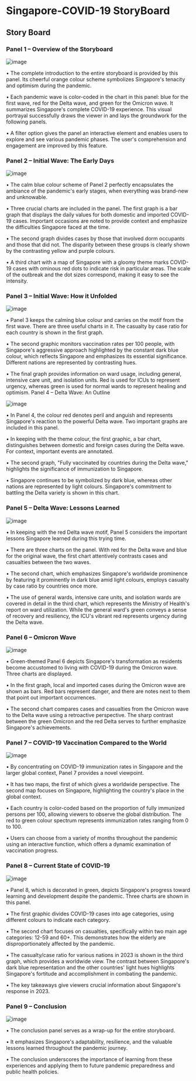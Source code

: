 # Singapore-COVID-19 StoryBoard

## Story Board
### Panel 1 – Overview of the Storyboard

![image](https://github.com/Jeffrey-David/Singapore-COVID-19-StoryBoard/assets/66271004/7a8b38d4-8dda-4465-9e7a-f3bbeec5a5b8)

•	The complete introduction to the entire storyboard is provided by this panel. Its cheerful orange colour scheme symbolizes Singapore's tenacity and optimism during the pandemic.

•	Each pandemic wave is color-coded in the chart in this panel: blue for the first wave, red for the Delta wave, and green for the Omicron wave. It summarizes Singapore's complete COVID-19 experience. This visual portrayal successfully draws the viewer in and lays the groundwork for the following panels.

•	A filter option gives the panel an interactive element and enables users to explore and see various pandemic phases. The user's comprehension and engagement are improved by this feature.


### Panel 2 – Initial Wave: The Early Days

![image](https://github.com/Jeffrey-David/Singapore-COVID-19-StoryBoard/assets/66271004/55fb3069-1a42-48d5-b618-dd4b6cb5b05c)

•	The calm blue colour scheme of Panel 2 perfectly encapsulates the ambiance of the pandemic's early stages, when everything was brand-new and unknowable.

•	Three crucial charts are included in the panel. The first graph is a bar graph that displays the daily values for both domestic and imported COVID-19 cases. Important occasions are noted to provide context and emphasize the difficulties Singapore faced at the time.

•	The second graph divides cases by those that involved dorm occupants and those that did not. The disparity between these groups is clearly shown by the contrasting yellow and purple colours.

•	A third chart with a map of Singapore with a gloomy theme marks COVID-19 cases with ominous red dots to indicate risk in particular areas. The scale of the outbreak and the dot sizes correspond, making it easy to see the intensity.


### Panel 3 – Initial Wave: How it Unfolded

![image](https://github.com/Jeffrey-David/Singapore-COVID-19-StoryBoard/assets/66271004/03718784-c8b8-4522-818a-55d18748fbf5)

•	Panel 3 keeps the calming blue colour and carries on the motif from the first wave. There are three useful charts in it. The casualty by case ratio for each country is shown in the first graph. 

•	The second graphic monitors vaccination rates per 100 people, with Singapore's aggressive approach highlighted by the constant dark blue colour, which reflects Singapore and emphasizes its essential significance. Different nations are represented by contrasting hues.

•	The final graph provides information on ward usage, including general, intensive care unit, and isolation units. Red is used for ICUs to represent urgency, whereas green is used for normal wards to represent healing and optimism.
Panel 4 – Delta Wave: An Outline

![image](https://github.com/Jeffrey-David/Singapore-COVID-19-StoryBoard/assets/66271004/3e01c42a-6b00-4143-a896-2c2e841ce615)

•	In Panel 4, the colour red denotes peril and anguish and represents Singapore's reaction to the powerful Delta wave. Two important graphs are included in this panel.

•	In keeping with the theme colour, the first graphic, a bar chart, distinguishes between domestic and foreign cases during the Delta wave. For context, important events are annotated.

•	The second graph, "Fully vaccinated by countries during the Delta wave," highlights the significance of immunization to Singapore. 

•	Singapore continues to be symbolized by dark blue, whereas other nations are represented by light colours. Singapore's commitment to battling the Delta variety is shown in this chart.


### Panel 5 – Delta Wave: Lessons Learned

![image](https://github.com/Jeffrey-David/Singapore-COVID-19-StoryBoard/assets/66271004/5974e481-abdb-452c-9ff7-62b5349a0a38)

•	In keeping with the red Delta wave motif, Panel 5 considers the important lessons Singapore learned during this trying time.

•	There are three charts on the panel. With red for the Delta wave and blue for the original wave, the first chart attentively contrasts cases and casualties between the two waves.

•	The second chart, which emphasizes Singapore's worldwide prominence by featuring it prominently in dark blue amid light colours, employs casualty by case ratio by countries once more.

•	The use of general wards, intensive care units, and isolation wards are covered in detail in the third chart, which represents the Ministry of Health's report on ward utilization. While the general ward's green conveys a sense of recovery and resiliency, the ICU's vibrant red represents urgency during the Delta wave.


### Panel 6 – Omicron Wave

![image](https://github.com/Jeffrey-David/Singapore-COVID-19-StoryBoard/assets/66271004/e782d2d4-7221-4fba-ad57-880cd288780a)

•	Green-themed Panel 6 depicts Singapore's transformation as residents become accustomed to living with COVID-19 during the Omicron wave. Three charts are displayed. 

•	In the first graph, local and imported cases during the Omicron wave are shown as bars. Red bars represent danger, and there are notes next to them that point out important occurrences.

•	The second chart compares cases and casualties from the Omicron wave to the Delta wave using a retroactive perspective. The sharp contrast between the green Omicron and the red Delta serves to further emphasize Singapore's achievements.


### Panel 7 – COVID-19 Vaccination Compared to the World

![image](https://github.com/Jeffrey-David/Singapore-COVID-19-StoryBoard/assets/66271004/e93afeca-e177-424b-9090-87f1f010e761)

•	By concentrating on COVID-19 immunization rates in Singapore and the larger global context, Panel 7 provides a novel viewpoint.

•	It has two maps, the first of which gives a worldwide perspective. The second map focuses on Singapore, highlighting the country's place in the global context. 

•	Each country is color-coded based on the proportion of fully immunized persons per 100, allowing viewers to observe the global distribution. The red to green colour spectrum represents immunization rates ranging from 0 to 100. 

•	Users can choose from a variety of months throughout the pandemic using an interactive function, which offers a dynamic examination of vaccination progress.


### Panel 8 – Current State of COVID-19

![image](https://github.com/Jeffrey-David/Singapore-COVID-19-StoryBoard/assets/66271004/7f5a8459-a620-4294-bde5-c30e3bd86f14)

•	Panel 8, which is decorated in green, depicts Singapore's progress toward learning and development despite the pandemic. Three charts are shown in this panel.

•	The first graphic divides COVID-19 cases into age categories, using different colours to indicate each category.

•	The second chart focuses on casualties, specifically within two main age categories: 12-59 and 60+. This demonstrates how the elderly are disproportionately affected by the pandemic.

•	The casualty/case ratio for various nations in 2023 is shown in the third graph, which provides a worldwide view. The contrast between Singapore's dark blue representation and the other countries' light hues highlights Singapore's fortitude and accomplishment in combating the pandemic. 

•	The key takeaways give viewers crucial information about Singapore's response in 2023.


### Panel 9 – Conclusion

![image](https://github.com/Jeffrey-David/Singapore-COVID-19-StoryBoard/assets/66271004/31b05576-7ca7-4407-946f-88f772c0bda2)

•	The conclusion panel serves as a wrap-up for the entire storyboard.

•	It emphasizes Singapore's adaptability, resilience, and the valuable lessons learned throughout the pandemic journey.

•	The conclusion underscores the importance of learning from these experiences and applying them to future pandemic preparedness and public health policies.

